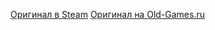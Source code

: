 [Оригинал в Steam](https://store.steampowered.com/app/2280/Ultimate_Doom/)
[Оригинал на Old-Games.ru](https://www.old-games.ru/game/22.html)
